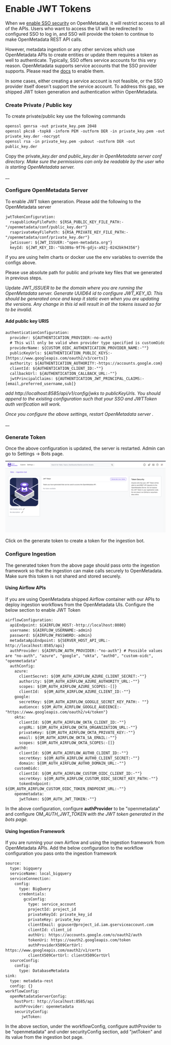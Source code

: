 # Enable JWT Tokens

When we [enable SSO security](local-deployment/enable-security.md) on OpenMetadata, it will restrict access to all of the APIs. Users who want to access the UI will be redirected to configured SSO to log in, and SSO will provide the token to continue to make OpenMetadata REST API calls.

However, metadata ingestion or any other services which use OpenMetadata APIs to create entities or update them requires a token as well to authenticate. Typically, SSO offers service accounts for this very reason. OpenMetadata supports service accounts that the SSO provider supports. Please read the [docs](local-deployment/enable-security.md) to enable them.

In some cases, either creating a service account is not feasible, or the SSO provider itself doesn't support the service account. To address this gap, we shipped JWT token generation and authentication within OpenMetadata.



### Create Private / Public key&#x20;

To create private/public key use the following commands

```
openssl genrsa -out private_key.pem 2048   
openssl pkcs8 -topk8 -inform PEM -outform DER -in private_key.pem -out private_key.der -nocrypt
openssl rsa -in private_key.pem -pubout -outform DER -out public_key.der 
```

Copy the private\__key.der and public\_key.der in OpenMetadata server conf directory. Make sure the permissions can only be readable by the user who is starting OpenMetadata server._ &#x20;

__

### Configure OpenMetadata Server

To enable JWT token generation. Please add the following to the OpenMetadata server

```
jwtTokenConfiguration:
  rsapublicKeyFilePath: ${RSA_PUBLIC_KEY_FILE_PATH:-"/openmetadata/conf/public_key.der"}
  rsaprivateKeyFilePath: ${RSA_PRIVATE_KEY_FILE_PATH:-"/openmetadata/conf/private_key.der"}
  jwtissuer: ${JWT_ISSUER:-"open-metadata.org"}
  keyId: ${JWT_KEY_ID:-"Gb389a-9f76-gdjs-a92j-0242bk94356"}
```

if you are using helm charts or docker use the env variables to override the configs above.

Please use absolute path for public and private key files that we generated in previous steps.

Update JWT\__ISSUER to be the domain where you are running the OpenMetadata server.  Generate UUID64 id to configure JWT\_KEY\_ID. This should be generated once and keep it static even when you are updating the versions. Any change in this id will result in all the tokens issued so far to be invalid._

#### Add public key URIS

```
authenticationConfiguration:
  provider: ${AUTHENTICATION_PROVIDER:-no-auth}
  # This will only be valid when provider type specified is customOidc
  providerName: ${CUSTOM_OIDC_AUTHENTICATION_PROVIDER_NAME:-""}
  publicKeyUrls: ${AUTHENTICATION_PUBLIC_KEYS:-[https://www.googleapis.com/oauth2/v3/certs]}
  authority: ${AUTHENTICATION_AUTHORITY:-https://accounts.google.com}
  clientId: ${AUTHENTICATION_CLIENT_ID:-""}
  callbackUrl: ${AUTHENTICATION_CALLBACK_URL:-""}
  jwtPrincipalClaims: ${AUTHENTICATION_JWT_PRINCIPAL_CLAIMS:-[email,preferred_username,sub]}
```

_add http://localhost:8585/api/v1/config/jwks to publicKeyUrls. You should append to the existing configuration such that your SSO and JWTToken auth verification will work._&#x20;

_Once you configure the above settings, restart OpenMetadata server ._

__

### Generate Token

Once the above configuration is updated, the server is restarted. Admin can go to Settings -> Bots page.

![](<../.gitbook/assets/image (168).png>)

Click on the generate token to create a token for the ingestion bot.

### Configure Ingestion

The generated token from the above page should pass onto the ingestion framework so that the ingestion can make calls securely to OpenMetadata. Make sure this token is not shared and stored securely.&#x20;

#### Using Airflow APIs

If you are using OpenMetadata shipped Airflow container with our APIs to deploy ingestion workflows from the OpenMetadata UIs. Configure the below section to enable JWT Token

```
airflowConfiguration:
  apiEndpoint: ${AIRFLOW_HOST:-http://localhost:8080}
  username: ${AIRFLOW_USERNAME:-admin}
  password: ${AIRFLOW_PASSWORD:-admin}
  metadataApiEndpoint: ${SERVER_HOST_API_URL:-http://localhost:8585/api}
  authProvider: ${AIRFLOW_AUTH_PROVIDER:-"no-auth"} # Possible values are "no-auth", "azure", "google", "okta", "auth0", "custom-oidc", "openmetadata"
  authConfig:
    azure:
      clientSecret: ${OM_AUTH_AIRFLOW_AZURE_CLIENT_SECRET:-""}
      authority: ${OM_AUTH_AIRFLOW_AZURE_AUTHORITY_URL:-""}
      scopes: ${OM_AUTH_AIRFLOW_AZURE_SCOPES:-[]}
      clientId:  ${OM_AUTH_AIRFLOW_AZURE_CLIENT_ID:-""}
    google:
      secretKey: ${OM_AUTH_AIRFLOW_GOOGLE_SECRET_KEY_PATH:- ""}
      audience: ${OM_AUTH_AIRFLOW_GOOGLE_AUDIENCE:-"https://www.googleapis.com/oauth2/v4/token"}
    okta:
      clientId: ${OM_AUTH_AIRFLOW_OKTA_CLIENT_ID:-""}
      orgURL: ${OM_AUTH_AIRFLOW_OKTA_ORGANIZATION_URL:-""}
      privateKey: ${OM_AUTH_AIRFLOW_OKTA_PRIVATE_KEY:-""}
      email: ${OM_AUTH_AIRFLOW_OKTA_SA_EMAIL:-""}
      scopes: ${OM_AUTH_AIRFLOW_OKTA_SCOPES:-[]}
    auth0:
      clientId: ${OM_AUTH_AIRFLOW_AUTH0_CLIENT_ID:-""}
      secretKey: ${OM_AUTH_AIRFLOW_AUTH0_CLIENT_SECRET:-""}
      domain: ${OM_AUTH_AIRFLOW_AUTH0_DOMAIN_URL:-""}
    customOidc:
      clientId: ${OM_AUTH_AIRFLOW_CUSTOM_OIDC_CLIENT_ID:-""}
      secretKey: ${OM_AUTH_AIRFLOW_CUSTOM_OIDC_SECRET_KEY_PATH:-""}
      tokenEndpoint: ${OM_AUTH_AIRFLOW_CUSTOM_OIDC_TOKEN_ENDPOINT_URL:-""}
    openmetadata:
      jwtToken: ${OM_AUTH_JWT_TOKEN:-""}
```

In the above configuration, configure **authProvider** to be "openmetadata" and configure OM\__AUTH\_JWT\_TOKEN with the JWT token generated in the bots page._

#### Using Ingestion Framework

If you are running your own Airflow and using the ingestion framework from OpenMetadata APIs. Add the below configuration to the workflow configuration you pass onto the ingestion framework

```
source:
  type: bigquery
  serviceName: local_bigquery
  serviceConnection:
    config:
      type: BigQuery
      credentials:
        gcsConfig:
          type: service_account
          projectId: project_id
          privateKeyId: private_key_id
          privateKey: private_key
          clientEmail: gcpuser@project_id.iam.gserviceaccount.com
          clientId: client_id
          authUri: https://accounts.google.com/o/oauth2/auth
          tokenUri: https://oauth2.googleapis.com/token
          authProviderX509CertUrl: https://www.googleapis.com/oauth2/v1/certs
          clientX509CertUrl: clientX509CertUrl
  sourceConfig:
    config:
      type: DatabaseMetadata
sink:
  type: metadata-rest
  config: {}
workflowConfig:
  openMetadataServerConfig:
    hostPort: http://localhost:8585/api
    authProvider: openmetadata
    securityConfig:
       jwtToken:
```

In the above section, under the workflowConfig, configure authProvider to be "openmetadata" and under securityConfig section, add "jwtToken" and its value from the ingestion bot page.
